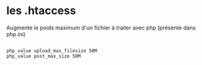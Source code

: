 # les .htaccess

Augmente le poids maximum d'un fichier à traiter avec php (présente dans php.ini)

<pre><code>
php_value upload_max_filesize 50M
php_value post_max_size 50M
</code></pre>
